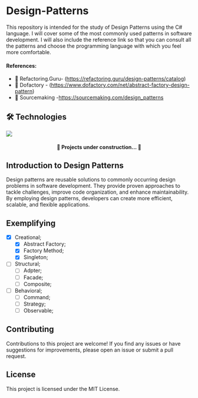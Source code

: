 # Design-Patterns

This repository is intended for the study of Design Patterns using the C# language. I will cover some of the most commonly used patterns in software development. I will also include the reference link so that you can consult all the patterns and choose the programming language with which you feel more comfortable.

#### References:
 * :bookmark_tabs: Refactoring.Guru-  (https://refactoring.guru/design-patterns/catalog) 
 * :bookmark_tabs: Dofactory -  (https://www.dofactory.com/net/abstract-factory-design-pattern)
 * :bookmark_tabs: Sourcemaking -https://sourcemaking.com/design_patterns

## 🛠 Technologies
<p align="left">
  <a href="">
    <img src="https://skillicons.dev/icons?i=cs,dotnet,visualstudio" />
  </a>
</p>

<h4 align="center"> 
	🚧  Projects under construction...  🚧
</h4>

## Introduction to Design Patterns

Design patterns are reusable solutions to commonly occurring design problems in software development. They provide proven approaches to tackle challenges, improve code organization, and enhance maintainability. By employing design patterns, developers can create more efficient, scalable, and flexible applications.

## Exemplifying 

-   [x] Creational;
     - [x] Abstract Factory;
     - [x] Factory Method;
     - [x] Singleton;

-   [ ] Structural;
     - [ ] Adpter;
     - [ ] Facade;
     - [ ] Composite;

-   [ ] Behavioral;
     - [ ] Command;
     - [ ] Strategy;
     - [ ] Observable; 

Contributing
------------

Contributions to this project are welcome! If you find any issues or have suggestions for improvements, please open an issue or submit a pull request.

License
-------

This project is licensed under the MIT License.
